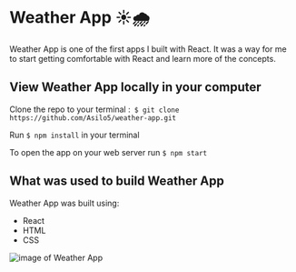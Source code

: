 # Weather App ☀️🌧

Weather App is one of the first apps I built with React. It was a way for me to start getting comfortable with React and learn more of the concepts. 

## View Weather App locally in your computer

Clone the repo to your terminal :``` $ git clone https://github.com/Asilo5/weather-app.git```

Run ``` $ npm install ``` in your terminal

To open the app on your web server run ``` $ npm start ```

## What was used to build Weather App

Weather App was built using:
  - React
  - HTML
  - CSS
  
![image of Weather App]()
